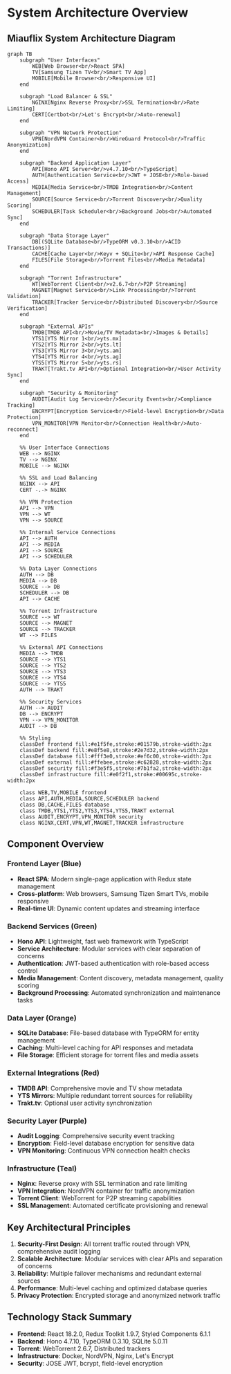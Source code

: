 # System Architecture Overview

## Miauflix System Architecture Diagram

```mermaid
graph TB
    subgraph "User Interfaces"
        WEB[Web Browser<br/>React SPA]
        TV[Samsung Tizen TV<br/>Smart TV App]
        MOBILE[Mobile Browser<br/>Responsive UI]
    end

    subgraph "Load Balancer & SSL"
        NGINX[Nginx Reverse Proxy<br/>SSL Termination<br/>Rate Limiting]
        CERT[Certbot<br/>Let's Encrypt<br/>Auto-renewal]
    end

    subgraph "VPN Network Protection"
        VPN[NordVPN Container<br/>WireGuard Protocol<br/>Traffic Anonymization]
    end

    subgraph "Backend Application Layer"
        API[Hono API Server<br/>v4.7.10<br/>TypeScript]
        AUTH[Authentication Service<br/>JWT + JOSE<br/>Role-based Access]
        MEDIA[Media Service<br/>TMDB Integration<br/>Content Management]
        SOURCE[Source Service<br/>Torrent Discovery<br/>Quality Scoring]
        SCHEDULER[Task Scheduler<br/>Background Jobs<br/>Automated Sync]
    end

    subgraph "Data Storage Layer"
        DB[(SQLite Database<br/>TypeORM v0.3.10<br/>ACID Transactions)]
        CACHE[Cache Layer<br/>Keyv + SQLite<br/>API Response Cache]
        FILES[File Storage<br/>Torrent Files<br/>Media Metadata]
    end

    subgraph "Torrent Infrastructure"
        WT[WebTorrent Client<br/>v2.6.7<br/>P2P Streaming]
        MAGNET[Magnet Service<br/>Link Processing<br/>Torrent Validation]
        TRACKER[Tracker Service<br/>Distributed Discovery<br/>Source Verification]
    end

    subgraph "External APIs"
        TMDB[TMDB API<br/>Movie/TV Metadata<br/>Images & Details]
        YTS1[YTS Mirror 1<br/>yts.mx]
        YTS2[YTS Mirror 2<br/>yts.lt]
        YTS3[YTS Mirror 3<br/>yts.am]
        YTS4[YTS Mirror 4<br/>yts.ag]
        YTS5[YTS Mirror 5<br/>yts.rs]
        TRAKT[Trakt.tv API<br/>Optional Integration<br/>User Activity Sync]
    end

    subgraph "Security & Monitoring"
        AUDIT[Audit Log Service<br/>Security Events<br/>Compliance Tracking]
        ENCRYPT[Encryption Service<br/>Field-level Encryption<br/>Data Protection]
        VPN_MONITOR[VPN Monitor<br/>Connection Health<br/>Auto-reconnect]
    end

    %% User Interface Connections
    WEB --> NGINX
    TV --> NGINX
    MOBILE --> NGINX

    %% SSL and Load Balancing
    NGINX --> API
    CERT -.-> NGINX

    %% VPN Protection
    API --> VPN
    VPN --> WT
    VPN --> SOURCE

    %% Internal Service Connections
    API --> AUTH
    API --> MEDIA
    API --> SOURCE
    API --> SCHEDULER

    %% Data Layer Connections
    AUTH --> DB
    MEDIA --> DB
    SOURCE --> DB
    SCHEDULER --> DB
    API --> CACHE

    %% Torrent Infrastructure
    SOURCE --> WT
    SOURCE --> MAGNET
    SOURCE --> TRACKER
    WT --> FILES

    %% External API Connections
    MEDIA --> TMDB
    SOURCE --> YTS1
    SOURCE --> YTS2
    SOURCE --> YTS3
    SOURCE --> YTS4
    SOURCE --> YTS5
    AUTH --> TRAKT

    %% Security Services
    AUTH --> AUDIT
    DB --> ENCRYPT
    VPN --> VPN_MONITOR
    AUDIT --> DB

    %% Styling
    classDef frontend fill:#e1f5fe,stroke:#01579b,stroke-width:2px
    classDef backend fill:#e8f5e8,stroke:#2e7d32,stroke-width:2px
    classDef database fill:#fff3e0,stroke:#ef6c00,stroke-width:2px
    classDef external fill:#ffebee,stroke:#c62828,stroke-width:2px
    classDef security fill:#f3e5f5,stroke:#7b1fa2,stroke-width:2px
    classDef infrastructure fill:#e0f2f1,stroke:#00695c,stroke-width:2px

    class WEB,TV,MOBILE frontend
    class API,AUTH,MEDIA,SOURCE,SCHEDULER backend
    class DB,CACHE,FILES database
    class TMDB,YTS1,YTS2,YTS3,YTS4,YTS5,TRAKT external
    class AUDIT,ENCRYPT,VPN_MONITOR security
    class NGINX,CERT,VPN,WT,MAGNET,TRACKER infrastructure
```

## Component Overview

### Frontend Layer (Blue)

- **React SPA**: Modern single-page application with Redux state management
- **Cross-platform**: Web browsers, Samsung Tizen Smart TVs, mobile responsive
- **Real-time UI**: Dynamic content updates and streaming interface

### Backend Services (Green)

- **Hono API**: Lightweight, fast web framework with TypeScript
- **Service Architecture**: Modular services with clear separation of concerns
- **Authentication**: JWT-based authentication with role-based access control
- **Media Management**: Content discovery, metadata management, quality scoring
- **Background Processing**: Automated synchronization and maintenance tasks

### Data Layer (Orange)

- **SQLite Database**: File-based database with TypeORM for entity management
- **Caching**: Multi-level caching for API responses and metadata
- **File Storage**: Efficient storage for torrent files and media assets

### External Integrations (Red)

- **TMDB API**: Comprehensive movie and TV show metadata
- **YTS Mirrors**: Multiple redundant torrent sources for reliability
- **Trakt.tv**: Optional user activity synchronization

### Security Layer (Purple)

- **Audit Logging**: Comprehensive security event tracking
- **Encryption**: Field-level database encryption for sensitive data
- **VPN Monitoring**: Continuous VPN connection health checks

### Infrastructure (Teal)

- **Nginx**: Reverse proxy with SSL termination and rate limiting
- **VPN Integration**: NordVPN container for traffic anonymization
- **Torrent Client**: WebTorrent for P2P streaming capabilities
- **SSL Management**: Automated certificate provisioning and renewal

## Key Architectural Principles

1. **Security-First Design**: All torrent traffic routed through VPN, comprehensive audit logging
2. **Scalable Architecture**: Modular services with clear APIs and separation of concerns
3. **Reliability**: Multiple failover mechanisms and redundant external sources
4. **Performance**: Multi-level caching and optimized database queries
5. **Privacy Protection**: Encrypted storage and anonymized network traffic

## Technology Stack Summary

- **Frontend**: React 18.2.0, Redux Toolkit 1.9.7, Styled Components 6.1.1
- **Backend**: Hono 4.7.10, TypeORM 0.3.10, SQLite 5.0.11
- **Torrent**: WebTorrent 2.6.7, Distributed trackers
- **Infrastructure**: Docker, NordVPN, Nginx, Let's Encrypt
- **Security**: JOSE JWT, bcrypt, field-level encryption
